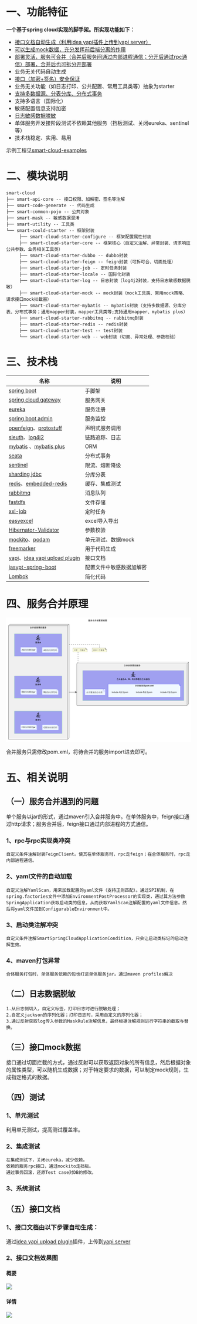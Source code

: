 # 一、功能特征
**一个基于spring cloud实现的脚手架。所实现功能如下：**
- [接口文档自动生成（利用idea yapi插件上传到yapi server）](https://github.com/smart-cloud/smart-cloud#%E4%BA%94%E6%8E%A5%E5%8F%A3%E6%96%87%E6%A1%A3)
- [可以生成mock数据，充分发挥前后端分离的作用](https://github.com/smart-cloud/smart-cloud#%E4%B8%89%E6%8E%A5%E5%8F%A3mock%E6%95%B0%E6%8D%AE)
- [部署灵活，服务可合并（合并后服务间通过内部进程通信；分开后通过rpc通信）部署，合并后也可拆分开部署](https://github.com/smart-cloud/smart-cloud#%E5%9B%9B%E6%9C%8D%E5%8A%A1%E5%90%88%E5%B9%B6%E5%8E%9F%E7%90%86)
- 业务无关代码自动生成
- [接口（加密+签名）安全保证](https://github.com/smart-cloud/smart-cloud-examples#%E4%BA%8C%E6%8E%A5%E5%8F%A3%E5%AE%89%E5%85%A8)
- 业务无关功能（如日志打印、公共配置、常用工具类等）抽象为starter
- [支持多数据源、分表分库、分布式事务](https://github.com/smart-cloud/smart-cloud#1%E5%A4%9A%E6%95%B0%E6%8D%AE%E6%BA%90%E5%86%B2%E7%AA%81)
- 支持多语言（国际化）
- 敏感配置信息支持加密
- [日志敏感数据脱敏](https://github.com/smart-cloud/smart-cloud#%E4%BA%8C%E6%97%A5%E5%BF%97%E6%95%B0%E6%8D%AE%E8%84%B1%E6%95%8F)
- 单体服务开发接阶段测试不依赖其他服务（挡板测试、关闭eureka、sentinel等）
- 技术栈稳定、实用、易用

示例工程见[smart-cloud-examples](https://github.com/smart-cloud/smart-cloud-examples)

# 二、模块说明

```
smart-cloud
├── smart-api-core -- 接口权限、加解密、签名等注解
├── smart-code-generate -- 代码生成
├── smart-common-pojo -- 公共对象
├── smart-mask -- 敏感数据混淆
├── smart-utility -- 工具类
└── smart-could-starter -- 框架封装
     ├── smart-cloud-starter-configure -- 框架配置属性封装
     ├── smart-cloud-starter-core -- 框架核心（自定义注解、异常封装、请求响应公共参数、业务相关工具类）
     ├── smart-cloud-starter-dubbo -- dubbo封装
     ├── smart-cloud-starter-feign -- feign封装（可拆可合、切面处理）
     ├── smart-cloud-starter-job -- 定时任务封装
     ├── smart-cloud-starter-locale -- 国际化封装
     ├── smart-cloud-starter-log -- 日志封装（log4j2封装，支持日志敏感数据脱敏）
     ├── smart-cloud-starter-mock -- mock封装（mock工具类、常用mock策略、请求接口mock拦截器）
     ├── smart-cloud-starter-mybatis -- mybatis封装（支持多数据源、分库分表、分布式事务；通用mapper封装，mapper工具类等;支持通用mapper、mybatis plus）
     ├── smart-cloud-starter-rabbitmq -- rabbitmq封装
     ├── smart-cloud-starter-redis -- redis封装
     ├── smart-cloud-starter-test -- test封装
     └── smart-cloud-starter-web -- web封装（切面、异常处理、参数校验）
```

# 三、技术栈

 名称 | 说明 
---|---
[spring boot](https://spring.io/projects/spring-boot/) | 手脚架 
[spring cloud gateway](https://spring.io/projects/spring-cloud-gateway) | 服务网关 
[eureka](https://spring.io/projects/spring-cloud-netflix) | 服务注册 
[spring boot admin](https://github.com/codecentric/spring-boot-admin) | 服务监控 
[openfeign](https://spring.io/projects/spring-cloud-openfeign)、[protostuff](https://github.com/protostuff/protostuff) | 声明式服务调用 
[sleuth](https://spring.io/projects/spring-cloud-sleuth)、[log4j2](https://logging.apache.org/log4j/2.x/) | 链路追踪、日志 
[mybatis](http://www.mybatis.org/mybatis-3/zh/index.html) 、[mybatis plus](https://github.com/baomidou/mybatis-plus)| ORM 
[seata](https://github.com/seata/seata) | 分布式事务
[sentinel](https://github.com/alibaba/Sentinel) | 限流、熔断降级
[sharding jdbc](https://github.com/apache/incubator-shardingsphere) | 分库分表
[redis](https://redis.io/)、[embedded-redis](https://github.com/kstyrc/embedded-redis) | 缓存、集成测试 
[rabbitmq](https://www.rabbitmq.com/) | 消息队列 
[fastdfs](https://github.com/happyfish100/fastdfs) | 文件存储 
[xxl-job](https://github.com/xuxueli/xxl-job)| 定时任务 
[easyexcel](https://github.com/alibaba/easyexcel) | excel导入导出
[Hibernator-Validator](http://hibernate.org/validator/) | 参数校验 
[mockito](https://site.mockito.org/)、[podam](https://github.com/mtedone/podam) | 单元测试、数据mock
[freemarker](https://freemarker.apache.org/) | 用于代码生成
[yapi](https://github.com/YMFE/yapi)、[idea yapi upload plugin](https://github.com/smart-cloud/yapi_upload) | 接口文档 
[jasypt-spring-boot](https://github.com/ulisesbocchio/jasypt-spring-boot) | 配置文件中敏感数据加解密
[Lombok](https://www.projectlombok.org/) | 简化代码 

# 四、服务合并原理
![](docs/images/service_merge.png)

合并服务只需修改pom.xml，将待合并的服务import进去即可。
# 五、相关说明
## （一）服务合并遇到的问题
单个服务以jar的形式，通过maven引入合并服务中。在单体服务中，feign接口通过http请求；服务合并后，feign接口通过内部进程的方式通信。
### 1、rpc与rpc实现类冲突
```
自定义条件注解封装FeignClient。使其在单体服务时，rpc走feign；在合体服务时，rpc走内部进程通信。
```
### 2、yaml文件的自动加载
```
自定义注解YamlScan，用来加载配置的yaml文件（支持正则匹配）。通过SPI机制，在spring.factories文件中添加EnvironmentPostProcessor的实现类，通过其方法参数SpringApplication获取启动类的信息，从而获取YamlScan注解配置的yaml文件信息。然后将yaml文件加到ConfigurableEnvironment中。
```
### 3、启动类注解冲突
```
自定义条件注解SmartSpringCloudApplicationCondition，只会让启动类标记的启动注解生效。
```
### 4、maven打包异常
```
合体服务打包时，单体服务依赖的包也打进单体服务jar。通过maven profiles解决
```
## （二）日志数据脱敏
```
1.从日志侧切入，自定义标签，打印日志时进行脱敏处理；
2.自定义jackson的序列化器；打印日志时，采用自定义的序列化器；
3.通过反射获取log传入参数的MaskRule注解信息，最终根据注解规则进行字符串的截取与替换。
```

## （三）接口mock数据
接口通过切面拦截的方式，通过反射可以获取返回对象的所有信息，然后根据对象的属性类型，可以随机生成数据；对于特定要求的数据，可以制定mock规则，生成指定格式的数据。

## （四）测试

### 1、单元测试
利用单元测试，提高测试覆盖率。

### 2、集成测试
```
在集成测试下，关闭eureka，减少依赖。
依赖的服务rpc接口，通过mockito走挡板。
通过事务回滚，还原Test case对DB的修改。
```
### 3、系统测试

## （五）接口文档
### 1、接口文档由以下步骤自动生成：
通过[idea yapi upload plugin](https://github.com/smart-cloud/yapi_upload)插件，上传到[yapi server](https://github.com/YMFE/yapi)

### 2、接口文档效果图
#### 概要
![](docs/images/yapi_docs.png)

#### 详情
![](docs/images/yapi_docs_detail.png)